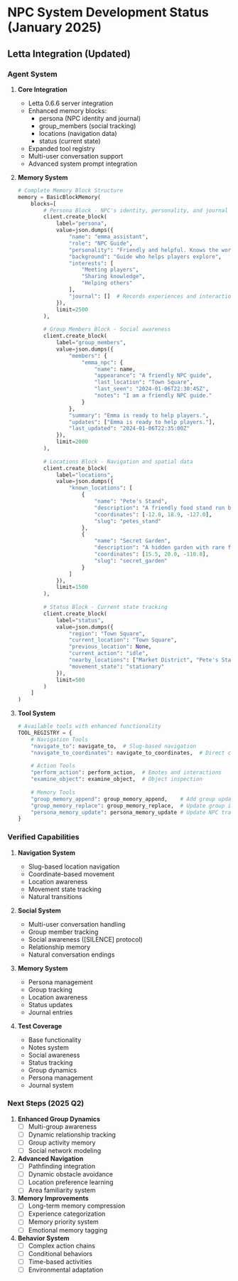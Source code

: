 # NPC System Development Status (January 2025)

## Letta Integration (Updated)

### Agent System
1. **Core Integration**
   - Letta 0.6.6 server integration
   - Enhanced memory blocks:
     * persona (NPC identity and journal)
     * group_members (social tracking)
     * locations (navigation data)
     * status (current state)
   - Expanded tool registry
   - Multi-user conversation support
   - Advanced system prompt integration

2. **Memory System**
   ```python
   # Complete Memory Block Structure
   memory = BasicBlockMemory(
       blocks=[
           # Persona Block - NPC's identity, personality, and journal
           client.create_block(
               label="persona",
               value=json.dumps({
                   "name": "emma_assistant",
                   "role": "NPC Guide",
                   "personality": "Friendly and helpful. Knows the world well.",
                   "background": "Guide who helps players explore",
                   "interests": [
                       "Meeting players",
                       "Sharing knowledge",
                       "Helping others"
                   ],
                   "journal": []  # Records experiences and interactions
               }),
               limit=2500
           ),
           
           # Group Members Block - Social awareness
           client.create_block(
               label="group_members",
               value=json.dumps({
                   "members": {
                       "emma_npc": {
                           "name": name,
                           "appearance": "A friendly NPC guide",
                           "last_location": "Town Square",
                           "last_seen": "2024-01-06T22:30:45Z",
                           "notes": "I am a friendly NPC guide."
                       }
                   },
                   "summary": "Emma is ready to help players.",
                   "updates": ["Emma is ready to help players."],
                   "last_updated": "2024-01-06T22:35:00Z"
               }),
               limit=2000
           ),
           
           # Locations Block - Navigation and spatial data
           client.create_block(
               label="locations",
               value=json.dumps({
                   "known_locations": [
                       {
                           "name": "Pete's Stand",
                           "description": "A friendly food stand run by Pete",
                           "coordinates": [-12.0, 18.9, -127.0],
                           "slug": "petes_stand"
                       },
                       {
                           "name": "Secret Garden",
                           "description": "A hidden garden with rare flowers",
                           "coordinates": [15.5, 20.0, -110.8],
                           "slug": "secret_garden"
                       }
                   ]
               }),
               limit=1500
           ),
           
           # Status Block - Current state tracking
           client.create_block(
               label="status",
               value=json.dumps({
                   "region": "Town Square",
                   "current_location": "Town Square",
                   "previous_location": None,
                   "current_action": "idle",
                   "nearby_locations": ["Market District", "Pete's Stand"],
                   "movement_state": "stationary"
               }),
               limit=500
           )
       ]
   )
   ```

3. **Tool System**
   ```python
   # Available tools with enhanced functionality
   TOOL_REGISTRY = {
       # Navigation Tools
       "navigate_to": navigate_to,  # Slug-based navigation
       "navigate_to_coordinates": navigate_to_coordinates,  # Direct coordinate movement
       
       # Action Tools
       "perform_action": perform_action,  # Emotes and interactions
       "examine_object": examine_object,  # Object inspection
       
       # Memory Tools
       "group_memory_append": group_memory_append,    # Add group updates
       "group_memory_replace": group_memory_replace,  # Update group info
       "persona_memory_update": persona_memory_update # Update NPC traits
   }
   ```

### Verified Capabilities
1. **Navigation System**
   - Slug-based location navigation
   - Coordinate-based movement
   - Location awareness
   - Movement state tracking
   - Natural transitions

2. **Social System**
   - Multi-user conversation handling
   - Group member tracking
   - Social awareness ([SILENCE] protocol)
   - Relationship memory
   - Natural conversation endings

3. **Memory System**
   - Persona management
   - Group tracking
   - Location awareness
   - Status updates
   - Journal entries

4. **Test Coverage**
   - Base functionality
   - Notes system
   - Social awareness
   - Status tracking
   - Group dynamics
   - Persona management
   - Journal system

### Next Steps (2025 Q2)
1. **Enhanced Group Dynamics**
   - [ ] Multi-group awareness
   - [ ] Dynamic relationship tracking
   - [ ] Group activity memory
   - [ ] Social network modeling

2. **Advanced Navigation**
   - [ ] Pathfinding integration
   - [ ] Dynamic obstacle avoidance
   - [ ] Location preference learning
   - [ ] Area familiarity system

3. **Memory Improvements**
   - [ ] Long-term memory compression
   - [ ] Experience categorization
   - [ ] Memory priority system
   - [ ] Emotional memory tagging

4. **Behavior System**
   - [ ] Complex action chains
   - [ ] Conditional behaviors
   - [ ] Time-based activities
   - [ ] Environmental adaptation
